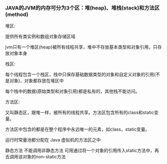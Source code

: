 ### JAVA的JVM的内存可分为3个区：堆(heap)、堆栈(stack)和方法区(method)

堆区:  
    
提供所有类实例和数组对象存储区域  
    
jvm只有一个堆区(heap)被所有线程共享，堆中不存放基本类型和对象引用，只存放对象本身
    
栈区:
    
每个线程包含一个栈区，栈中只保存基础数据类型的对象和自定义对象的引用(不是对象)，对象都存放在堆区中
    
每个栈中的数据(原始类型和对象引用)都是私有的，其他栈不能访问。
    
方法区:
    
又叫静态区，跟堆一样，被所有的线程共享。方法区包含所有的class和static变量。
    
方法区中包含的都是在整个程序中永远唯一的元素，如class，static变量。

运行时常量池都分配在 Java 虚拟机的方法区之中
    
静态方法 不能调用非静态方法  可用通过将一个对象的引用传入static方法中，再去调用该对象的non-static方法
    